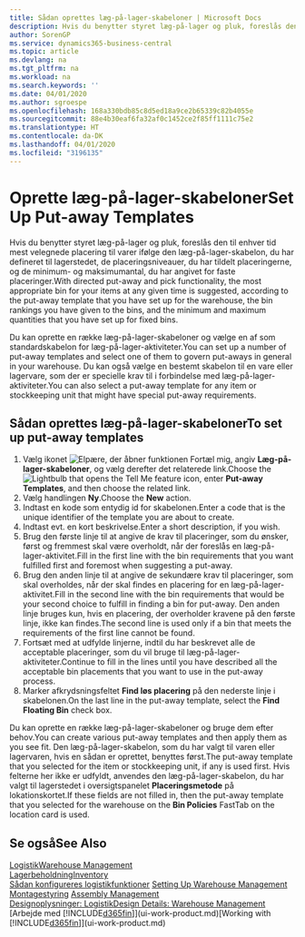 ```yaml
---
title: Sådan oprettes læg-på-lager-skabeloner | Microsoft Docs
description: Hvis du benytter styret læg-på-lager og pluk, foreslås den til enhver tid mest velegnede placering til varer ifølge den læg-på-lager-skabelon, du har defineret til lagerstedet, de placeringsniveauer, du har tildelt placeringerne, og de minimum- og maksimumantal, du har angivet for faste placeringer.
author: SorenGP
ms.service: dynamics365-business-central
ms.topic: article
ms.devlang: na
ms.tgt_pltfrm: na
ms.workload: na
ms.search.keywords: ''
ms.date: 04/01/2020
ms.author: sgroespe
ms.openlocfilehash: 168a330bdb85c8d5ed18a9ce2b65339c82b4055e
ms.sourcegitcommit: 88e4b30eaf6fa32af0c1452ce2f85ff1111c75e2
ms.translationtype: HT
ms.contentlocale: da-DK
ms.lasthandoff: 04/01/2020
ms.locfileid: "3196135"
---
```

# <a name="set-up-put-away-templates"></a><span data-ttu-id="f3989-103">Oprette læg-på-lager-skabeloner</span><span class="sxs-lookup"><span data-stu-id="f3989-103">Set Up Put-away Templates</span></span>
<span data-ttu-id="f3989-104">Hvis du benytter styret læg-på-lager og pluk, foreslås den til enhver tid mest velegnede placering til varer ifølge den læg-på-lager-skabelon, du har defineret til lagerstedet, de placeringsniveauer, du har tildelt placeringerne, og de minimum- og maksimumantal, du har angivet for faste placeringer.</span><span class="sxs-lookup"><span data-stu-id="f3989-104">With directed put-away and pick functionality, the most appropriate bin for your items at any given time is suggested, according to the put-away template that you have set up for the warehouse, the bin rankings you have given to the bins, and the minimum and maximum quantities that you have set up for fixed bins.</span></span>  

<span data-ttu-id="f3989-105">Du kan oprette en række læg-på-lager-skabeloner og vælge en af som standardskabelon for læg-på-lager-aktiviteter.</span><span class="sxs-lookup"><span data-stu-id="f3989-105">You can set up a number of put-away templates and select one of them to govern put-aways in general in your warehouse.</span></span> <span data-ttu-id="f3989-106">Du kan også vælge en bestemt skabelon til en vare eller lagervare, som der er specielle krav til i forbindelse med læg-på-lager-aktiviteter.</span><span class="sxs-lookup"><span data-stu-id="f3989-106">You can also select a put-away template for any item or stockkeeping unit that might have special put-away requirements.</span></span>  

## <a name="to-set-up-put-away-templates"></a><span data-ttu-id="f3989-107">Sådan oprettes læg-på-lager-skabeloner</span><span class="sxs-lookup"><span data-stu-id="f3989-107">To set up put-away templates</span></span>  
1.  <span data-ttu-id="f3989-108">Vælg ikonet ![Elpære, der åbner funktionen Fortæl mig](media/ui-search/search_small.png "Fortæl mig, hvad du vil foretage dig"), angiv **Læg-på-lager-skabeloner**, og vælg derefter det relaterede link.</span><span class="sxs-lookup"><span data-stu-id="f3989-108">Choose the ![Lightbulb that opens the Tell Me feature](media/ui-search/search_small.png "Tell me what you want to do") icon, enter **Put-away Templates**, and then choose the related link.</span></span>  
2.  <span data-ttu-id="f3989-109">Vælg handlingen **Ny**.</span><span class="sxs-lookup"><span data-stu-id="f3989-109">Choose the **New** action.</span></span>  
3.  <span data-ttu-id="f3989-110">Indtast en kode som entydig id for skabelonen.</span><span class="sxs-lookup"><span data-stu-id="f3989-110">Enter a code that is the unique identifier of the template you are about to create.</span></span>  
4.  <span data-ttu-id="f3989-111">Indtast evt. en kort beskrivelse.</span><span class="sxs-lookup"><span data-stu-id="f3989-111">Enter a short description, if you wish.</span></span>  
5.  <span data-ttu-id="f3989-112">Brug den første linje til at angive de krav til placeringer, som du ønsker, først og fremmest skal være overholdt, når der foreslås en læg-på-lager-aktivitet.</span><span class="sxs-lookup"><span data-stu-id="f3989-112">Fill in the first line with the bin requirements that you want fulfilled first and foremost when suggesting a put-away.</span></span>  
6.  <span data-ttu-id="f3989-113">Brug den anden linje til at angive de sekundære krav til placeringer, som skal overholdes, når der skal findes en placering for en læg-på-lager-aktivitet.</span><span class="sxs-lookup"><span data-stu-id="f3989-113">Fill in the second line with the bin requirements that would be your second choice to fulfill in finding a bin for put-away.</span></span> <span data-ttu-id="f3989-114">Den anden linje bruges kun, hvis en placering, der overholder kravene på den første linje, ikke kan findes.</span><span class="sxs-lookup"><span data-stu-id="f3989-114">The second line is used only if a bin that meets the requirements of the first line cannot be found.</span></span>  
7.  <span data-ttu-id="f3989-115">Fortsæt med at udfylde linjerne, indtil du har beskrevet alle de acceptable placeringer, som du vil bruge til læg-på-lager-aktiviteter.</span><span class="sxs-lookup"><span data-stu-id="f3989-115">Continue to fill in the lines until you have described all the acceptable bin placements that you want to use in the put-away process.</span></span>  
8.  <span data-ttu-id="f3989-116">Marker afkrydsningsfeltet **Find løs placering** på den nederste linje i skabelonen.</span><span class="sxs-lookup"><span data-stu-id="f3989-116">On the last line in the put-away template, select the **Find Floating Bin** check box.</span></span>  

<span data-ttu-id="f3989-117">Du kan oprette en række læg-på-lager-skabeloner og bruge dem efter behov.</span><span class="sxs-lookup"><span data-stu-id="f3989-117">You can create various put-away templates and then apply them as you see fit.</span></span> <span data-ttu-id="f3989-118">Den læg-på-lager-skabelon, som du har valgt til varen eller lagervaren, hvis en sådan er oprettet, benyttes først.</span><span class="sxs-lookup"><span data-stu-id="f3989-118">The put-away template that you selected for the item or stockkeeping unit, if any is used first.</span></span> <span data-ttu-id="f3989-119">Hvis felterne her ikke er udfyldt, anvendes den læg-på-lager-skabelon, du har valgt til lagerstedet i oversigtspanelet **Placeringsmetode** på lokationskortet.</span><span class="sxs-lookup"><span data-stu-id="f3989-119">If these fields are not filled in, then the put-away template that you selected for the warehouse on the **Bin Policies** FastTab on the location card is used.</span></span>  

## <a name="see-also"></a><span data-ttu-id="f3989-120">Se også</span><span class="sxs-lookup"><span data-stu-id="f3989-120">See Also</span></span>  
[<span data-ttu-id="f3989-121">Logistik</span><span class="sxs-lookup"><span data-stu-id="f3989-121">Warehouse Management</span></span>](warehouse-manage-warehouse.md)  
[<span data-ttu-id="f3989-122">Lagerbeholdning</span><span class="sxs-lookup"><span data-stu-id="f3989-122">Inventory</span></span>](inventory-manage-inventory.md)  
<span data-ttu-id="f3989-123">[Sådan konfigureres logistikfunktioner](warehouse-setup-warehouse.md)   </span><span class="sxs-lookup"><span data-stu-id="f3989-123">[Setting Up Warehouse Management](warehouse-setup-warehouse.md)   </span></span>  
<span data-ttu-id="f3989-124">[Montagestyring](assembly-assemble-items.md)  </span><span class="sxs-lookup"><span data-stu-id="f3989-124">[Assembly Management](assembly-assemble-items.md)  </span></span>  
[<span data-ttu-id="f3989-125">Designoplysninger: Logistik</span><span class="sxs-lookup"><span data-stu-id="f3989-125">Design Details: Warehouse Management</span></span>](design-details-warehouse-management.md)  
<span data-ttu-id="f3989-126">[Arbejde med [!INCLUDE[d365fin](includes/d365fin_md.md)]](ui-work-product.md)</span><span class="sxs-lookup"><span data-stu-id="f3989-126">[Working with [!INCLUDE[d365fin](includes/d365fin_md.md)]](ui-work-product.md)</span></span>
